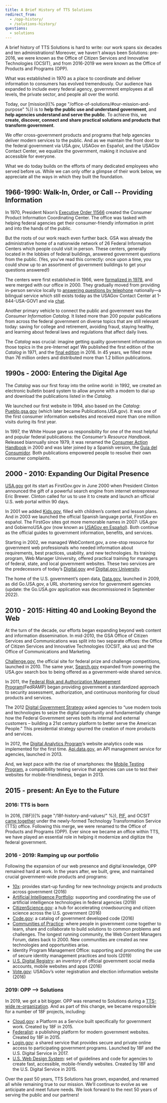 ```yaml
---
title: A Brief History of TTS Solutions
redirect_from:
  - /opp-history/
  - /solutions-history/
questions:
  - solutions
---
```


A brief history of TTS Solutions is hard to write: our work spans six decades
and ten administrations! Moreover, we haven't always been Solutions: pre-2016,
we were known as the Office of Citizen Services and Innovative Technologies
(OCSIT), and from 2016-2019 we were known as the Office of Products and Programs
(OPP).

What was established in 1970 as a place to coordinate and deliver information to
consumers has evolved tremendously. Our audience has expanded to include every
federal agency, government employees at all levels, the private sector, and
people all over the world.

Today, our [mission]({% page "/office-of-solutions/#our-mission-and-purpose" %})
is to **help the public use and understand government**, and **help agencies
understand and serve the public**. To achieve this, we **create, discover,
connect and share practical solutions and products that transform government**.

We offer cross-government products and programs that help agencies deliver
modern services to the public. And as we maintain the front door to the federal
government via USA.gov, USAGov en Español, and the USAGov Contact Center, we
equalize the government, making it inclusive and accessible for everyone.

What we do today builds on the efforts of many dedicated employees who served
before us. While we can only offer a glimpse of their work below, we appreciate
all the ways in which they built the foundation.

## 1966-1990: Walk-In, Order, or Call -- Providing Information

In 1970, President Nixon’s
[Executive Order 11566](https://www.archives.gov/federal-register/codification/executive-order/11566.html)
created the Consumer Product Information Coordinating Center. The office was
tasked with helping federal agencies get their consumer-friendly information in
print and into the hands of the public.

But the roots of our work reach even further back. GSA was already the
administrative home of a nationwide network of 26 Federal Information Centers
which people could visit in person. These centers, generally located in the
lobbies of federal buildings, answered government questions from the public.
(Yes, you’ve read this correctly: once upon a time, you could show up to an
assortment of government buildings to get your questions answered!)

The centers were first established in 1966, were
[formalized in 1978](https://www.gpo.gov/fdsys/pkg/STATUTE-92/pdf/STATUTE-92-Pg1641.pdf),
and were merged with our office in 2000. They gradually moved from providing
in-person service locally to
[answering questions by telephone](https://www.usa.gov/phone) nationally—a
bilingual service which still exists today as the USAGov Contact Center at
1-844-USA-GOV1 and via [chat](https://www.usa.gov/chat).

Another primary vehicle to connect the public and government was the _Consumer
Information Catalog_. It listed more than 200 popular publications from across
the federal government on diverse topics that are still relevant today: saving
for college and retirement, avoiding fraud, staying healthy, and learning about
federal laws and regulations that affect daily lives.

The _Catalog_ was crucial: imagine getting quality government information on
those topics in the pre-Internet age! We published the first edition of the
_Catalog_ in 1971, and the
[final edition](https://drive.google.com/file/d/0B812FdtUF1KxbXVLakIzeHlYUVk/view)
in 2016. In 45 years, we filled more than 76 million orders and distributed more
than 1.2 billion publications.

## 1990s - 2000: Entering the Digital Age

The _Catalog_ was our first foray into the online world: in 1992, we created an
electronic bulletin board system to allow anyone with a modem to dial up and
download the publications listed in the _Catalog_.

We launched our first website in 1994, also based on the _Catalog_:
[Pueblo.gsa.gov](https://web.archive.org/web/19970214004105/http://www.pueblo.gsa.gov/)
(which later became Publications.USA.gov). It was one of the first consumer
information websites and received more than one million visits during its first
year.

In 1997, the White House gave us responsibility for one of the most helpful and
popular federal publications: the _Consumer’s Resource Handbook_. Released
biannually since 1979, it was renamed the
[Consumer Action Handbook](https://web.archive.org/web/20190810233837/https://app_usa_prod_eqffnyamdzrb.s3.amazonaws.com/Consumer_Action_Handbook_2017.pdf?Rc37jX4tB8.5H.5oHzSSu_LcEYFcjzpC)
in 2000 and was later joined by a Spanish version, the
[Guía del Consumidor](https://drive.google.com/file/d/0B64-A1A3hX29ZERrV3cxQUhZcEE/view?usp=sharing&resourcekey=0-9P0D8xh9vdnsxBiRU4YO7w).
Both publications empowered people to resolve their own consumer complaints.

## 2000 - 2010: Expanding Our Digital Presence

[USA.gov](https://www.usa.gov/) got its start as FirstGov.gov in June 2000 when
President Clinton announced the gift of a powerful search engine from internet
entrepreneur Eric Brewer. Clinton called for us to use it to create and launch
an official U.S. web portal within 90 days.

In 2001 we added
[Kids.gov](https://web.archive.org/web/20160327075216/https://kids.usa.gov/),
filled with children’s content and lesson plans. And in 2003 we launched the
official Spanish language portal, FirstGov en español. The FirstGov sites got
more memorable names in 2007: USA.gov and GobiernoUSA.gov (now known as
[USAGov en Español](https://gobierno.usa.gov/)). Both continue as the official
guides to government information, benefits, and services.

Starting in 2002, we managed WebContent.gov, a one-stop resource for government
web professionals who needed information about requirements, best practices,
usability, and new technologies. Its training program, Web Manager University,
offered practical training for managers of federal, state, and local government
websites. These two services are the predecessors of today’s
[Digital.gov](https://digital.gov/) and
[Digital.gov University](https://digital.gov/digitalgov-university/).

The home of the U.S. government’s open data, [Data.gov](https://www.data.gov/),
launched in 2009, as did Go.USA.gov, a URL shortening service for government
agencies (update: the Go.USA.gov application was decommissioned in September
2022).

## 2010 - 2015: Hitting 40 and Looking Beyond the Web

At the turn of the decade, our efforts began expanding beyond web content and
information dissemination. In mid-2010, the GSA Office of Citizen Services and
Communications was split into two separate offices: the Office of Citizen
Services and Innovative Technologies (OCSIT, aka us) and the Office of
Communications and Marketing.

[Challenge.gov](https://www.challenge.gov/), the official site for federal prize
and challenge competitions, launched in 2010. The same year,
[Search.gov](https://search.gov/) expanded from powering the USA.gov search box
to being offered as a government-wide shared service.

In 2011, the
[Federal Risk and Authorization Management Program](https://www.fedramp.gov/)(FedRAMP)
began providing government a standardized approach to security assessment,
authorization, and continuous monitoring for cloud products and services.

The 2012
[Digital Government Strategy](https://obamawhitehouse.archives.gov/sites/default/files/omb/egov/digital-government/digital-government.html)
asked agencies to “use modern tools and technologies to seize the digital
opportunity and fundamentally change how the Federal Government serves both its
internal and external customers – building a 21st century platform to better
serve the American People.” This presidential strategy spurred the creation of
more products and services.

In 2012, the [Digital Analytics Program](https://digital.gov/dap/)’s website
analytics code was implemented for the first time.
[Api.data.gov](https://api.data.gov/), an API management service for agencies,
launched in 2013.

And, we kept pace with the rise of smartphones: the
[Mobile Testing Program](https://digital.gov/services/mobile-application-testing-program/),
a compatibility testing service that agencies can use to test their websites for
mobile-friendliness, began in 2013.

## 2015 - present: An Eye to the Future

### 2016: TTS is born

In 2016, [18F]({% page "/18f-history-and-values/" %}),
[PIF](https://presidentialinnovationfellows.gov/), and OCSIT
[came together](https://www.fedscoop.com/gsa-launches-technology-service-line/)
under the newly-formed Technology Transformation Service (TTS) office. Following
this merge, we were renamed to the Office of Products and Programs (OPP). Ever
since we became an office within TTS, we have played an essential role in
helping it modernize and digitize the federal government.

### 2016 - 2019: Ramping up our portfolio

Following the expansion of our web presence and digital knowledge, OPP remained
hard at work. In the years after, we built, grew, and maintained crucial
government-wide products and programs:

- [10x](https://10x.gsa.gov/): provides start-up funding for new technology
  projects and products across government (2016)
- [Artificial Intelligence Portfolio](https://digital.gov/communities/artificial-intelligence/):
  supporting and coordinating the use of artificial intelligence technologies in
  federal agencies (2019)
- [CitizenScience.gov](https://www.citizenscience.gov/): a hub for accelerating
  crowdsourcing and citizen science across the U.S. government (2016)
- [Code.gov](https://code.gov/): a catalog of government developed code (2016)
- [Communities of Practice](https://digital.gov/communities/): where people in
  government come together to learn, share and collaborate to build solutions to
  common problems and challenges. The longest running community, the Web Content
  Managers Forum, dates back to 2000. New communities are created as new
  technologies and opportunities arise.
- Identity Program Management Office: supporting and promoting the use of secure
  identity management practices and tools (2019)
- [U.S. Digital Registry](https://digital.gov/services/u-s-digital-registry/):
  an inventory of official government social media accounts, mobile websites and
  apps (2016)
- [Vote.gov](https://vote.gov): USAGov’s voter registration and election
  information website (2016)

### 2019: OPP --> Solutions

In 2019, we got a bit bigger. OPP was renamed to Solutions during a
[TTS-wide re-organization](https://www.fedscoop.com/gsa-tts-restructuring-anil-cheriyan/).
And as part of this change, we became responsible for a number of 18F projects,
including:

- [Cloud.gov](https://cloud.gov/): a Platform as a Service built specifically
  for government work. Created by 18F in 2015.
- [Federalist](https://federalist.18f.gov/): a publishing platform for modern
  government websites. Created by 18F in 2015.
- [Login.gov](https://login.gov/): a shared service that provides secure and
  private online access to participating government programs. Launched by 18F
  and the U.S. Digital Service in 2017.
- [U.S. Web Design System](https://designsystem.digital.gov/): set of guidelines
  and code for agencies to create fast, accessible, mobile-friendly websites.
  Created by 18F and the U.S. Digital Service in 2015.

Over the past 50 years, TTS Solutions has grown, expanded, and renamed all while
remaining true to our mission. We’ll continue to evolve as we anticipate and
meet future needs. We look forward to the next 50 years of serving the public
and our partners!
